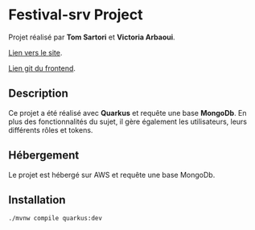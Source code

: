 # Festival-srv Project

Projet réalisé par **Tom Sartori** et **Victoria Arbaoui**.

[Lien vers le site](https://festival-b90a6.firebaseapp.com).

[Lien git du frontend](https://github.com/tom-sartori/festival-ui).


## Description

Ce projet a été réalisé avec **Quarkus** et requête une base **MongoDb**. En plus des fonctionnalités du sujet, il gère également les utilisateurs, leurs différents rôles et tokens. 


## Hébergement

Le projet est hébergé sur AWS et requête une base MongoDb. 


## Installation

```shell
./mvnw compile quarkus:dev
```
